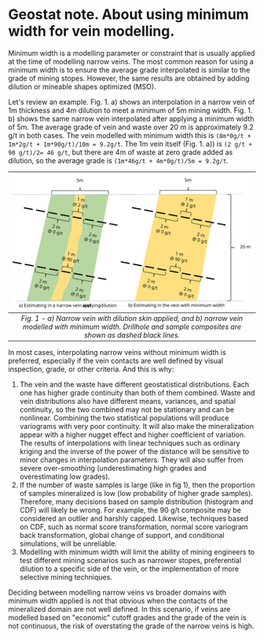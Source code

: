 # Geostat note. About using minimum width for vein modelling.

Minimum width is a modelling parameter or constraint that is usually applied at the time of modelling narrow veins. The most common reason for using a minimum width is to ensure the average grade interpolated is similar to the grade of mining stopes. However, the same results are obtained by adding dilution or mineable shapes optimized (MSO).

Let's review an example. Fig. 1. a) shows an interpolation in a narrow vein of 1m thickness and 4m dilution to meet a minimum of 5m mining width. Fig. 1. b) shows the same narrow vein interpolated after applying a minimum width of 5m. The average grade of vein and waste over 20 m is approximately 9.2 g/t in both cases. The vein modelled with minimum width this is `(8m*0g/t + 1m*2g/t + 1m*90g/t)/10m = 9.2g/t`. The 1m vein itself (Fig. 1. a)) is `(2 g/t + 90 g/t)/2= 46 g/t`, but there are 4m of waste at zero grade added as dilution, so the average grade is `(1m*46g/t + 4m*0g/t)/5m = 9.2g/t`.

| ![Figure 1](fig1.svg) |
|:--:|
| <i> Fig. 1 -  a) Narrow vein with dilution skin applied, and b) narrow vein modelled with minimum width. Drillhole and sample composites are shown as dashed black lines. </i>|

In most cases, interpolating narrow veins without minimum width is preferred, especially if the vein contacts are well defined by visual inspection, grade, or other criteria. And this is why:
 1) The vein and the waste have different geostatistical distributions. Each one has higher grade continuity than both of them combined. Waste and vein distributions also have different means, variances, and spatial continuity, so the two combined may not be stationary and can be nonlinear. Combining the two statistical populations will produce variograms with very poor continuity. It will also make the mineralization appear with a higher nugget effect and higher coefficient of variation. The results of interpolations with linear techniques such as ordinary kriging and the inverse of the power of the distance will be sensitive to minor changes in interpolation parameters. They will also suffer from severe over-smoothing (underestimating high grades and overestimating low grades). 
 2) If the number of waste samples is large (like in fig 1), then the proportion of samples mineralized is low (low probability of higher grade samples). Therefore, many decisions based on sample distribution (histogram and CDF) will likely be wrong. For example, the 90 g/t composite may be considered an outlier and harshly capped. Likewise, techniques based on CDF, such as normal score transformation, normal score variogram back transformation, global change of support, and conditional simulations, will be unreliable. 
 3) Modelling with minimum width will limit the ability of mining engineers to test different mining scenarios such as narrower stopes, preferential dilution to a specific side of the vein, or the implementation of more selective mining techniques.

Deciding between modelling narrow veins vs broader domains with minimum width applied is not that obvious when the contacts of the mineralized domain are not well defined. In this scenario, if veins are modelled based on "economic" cutoff grades and the grade of the vein is not continuous, the risk of overstating the grade of the narrow veins is high.  
